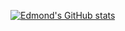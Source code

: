 [![Edmond's GitHub stats](https://github-readme-stats.vercel.app/api?username=edmondthui)](https://github.com/edmondthui)
